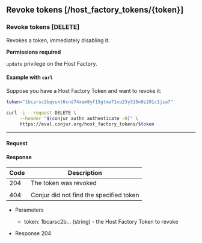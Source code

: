 ## Revoke tokens [/host_factory_tokens/{token}]

### Revoke tokens [DELETE]

Revokes a token, immediately disabling it.

**Permissions required**

`update` privilege on the Host Factory.

#### Example with `curl`

Suppose you have a Host Factory Token and want to revoke it:

```bash
token="1bcarsc2bqvsxt6cnd74xem8yf15gtma71vp23y315n0z201c1jza7"

curl -i --request DELETE \
     --header "$(conjur authn authenticate -H)" \
     https://eval.conjur.org/host_factory_tokens/$token
```

---

#### Request

<!-- include(partials/auth_header_table.md) -->

#### Response

| Code | Description                               |
|------|-------------------------------------------|
|  204 | The token was revoked                     |
|<!-- include(partials/http_401.md) -->|
|  404 | Conjur did not find the specified token   |

+ Parameters
  + token: 1bcarsc2b… (string) - the Host Factory Token to revoke

+ Response 204
